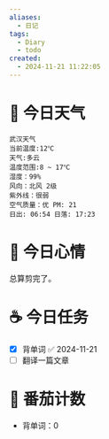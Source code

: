 ```yaml
---
aliases:
  - 日记
tags:
  - Diary
  - todo
created:
  - 2024-11-21 11:22:05
---
```

# 🌅 今日天气

``` 
武汉天气
当前温度:12℃
天气:多云
温度范围:8 ~ 17℃
湿度：99%
风向：北风 2级
紫外线：很弱
空气质量：优 PM: 21
日出: 06:54 日落: 17:23
```

# 🍋 今日心情

总算剪完了。

# ☕ 今日任务

- [x] 背单词 ✅ 2024-11-21
- [ ] 翻译一篇文章

# 🍅 番茄计数

- 背单词：0
